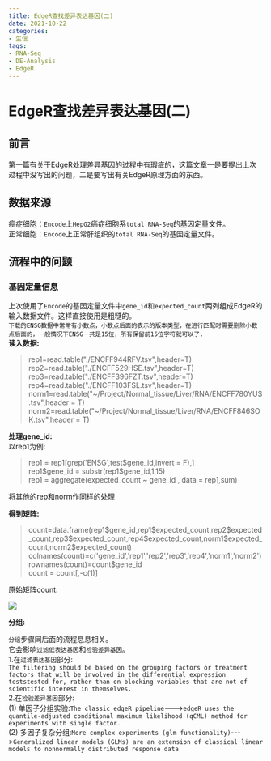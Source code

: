 ```yaml
---
title: EdgeR查找差异表达基因(二)
date: 2021-10-22
categories: 
- 生信
tags: 
- RNA-Seq
- DE-Analysis
- EdgeR
---
```

# EdgeR查找差异表达基因(二)  
## 前言  
第一篇有关于EdgeR处理差异基因的过程中有瑕疵的，这篇文章一是要提出上次过程中没写出的问题，二是要写出有关EdgeR原理方面的东西。  
## 数据来源  
癌症细胞：`Encode`上`HepG2`癌症细胞系`total RNA-Seq`的基因定量文件。  
正常细胞：`Encode`上正常肝组织的`total RNA-Seq`的基因定量文件。  

## 流程中的问题  
### 基因定量信息  
上次使用了`Encode`的基因定量文件中`gene_id`和`expected_count`两列组成EdgeR的输入数据文件。这样直接使用是粗糙的。  
`下载的ENSG数据中常常有小数点，小数点后面的表示的版本类型，在进行匹配时需要删除小数点后面的，一般情况下ENSG一共是15位，所有保留前15位字符就可以了.`  
**读入数据:**  

> rep1=read.table("./ENCFF944RFV.tsv",header=T)  
> rep2=read.table("./ENCFF529HSE.tsv",header=T)  
> rep3=read.table("./ENCFF396FZT.tsv",header=T)  
> rep4=read.table("./ENCFF103FSL.tsv",header=T)  
> norm1=read.table("~/Project/Normal_tissue/Liver/RNA/ENCFF780YUS.tsv",header = T)  
> norm2=read.table("~/Project/Normal_tissue/Liver/RNA/ENCFF846SOK.tsv",header = T)  
<!--more-->  
**处理gene_id:**  
以rep1为例:  

> rep1 = rep1[grep('ENSG',test\$gene_id,invert = F),]    
> rep1\$gene_id = substr(rep1\$gene_id,1,15)  
> rep1 = aggregate(expected_count ~ gene_id , data = rep1,sum)  

将其他的rep和norm作同样的处理  

**得到矩阵:**  

> count=data.frame(rep1\$gene_id,rep1\$expected_count,rep2\$expected_count,rep3\$expected_count,rep4\$expected_count,norm1\$expected_count,norm2\$expected_count)  
> colnames(count)=c('gene_id','rep1','rep2','rep3','rep4','norm1','norm2')  
> rownames(count)=count$gene_id  
> count = count[,-c(1)]  

原始矩阵count:  

![](/EdgeR(2)/1.png)  

**分组:**  

`分组`步骤同后面的流程息息相关。  
它会影响`过滤低表达基因`和`检验差异基因`。  
1.在`过滤表达基因`部分:  
`The filtering should be based on the grouping factors or treatment factors that will be involved in the differential expression teststested for, rather than on blocking variables that are not of scientific interest in themselves.`  
2.在`检验差异基因`部分:  
(1) 单因子分组实验:`The classic edgeR pipeline`--->`edgeR uses the quantile-adjusted conditional maximum likelihood (qCML) method for experiments with single factor.`  
(2) 多因子复杂分组:`More complex experiments (glm functionality)`--->`Generalized linear models (GLMs) are an extension of classical linear models to nonnormally distributed response data`  